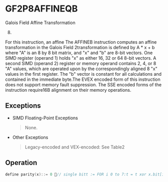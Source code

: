 # GF2P8AFFINEQB

Galois Field Affine Transformation

8.
For this instruction, an affine The AFFINEB instruction computes an affine transformation in the Galois Field 2transformation is defined by A * x + b where "A" is an 8 by 8 bit matrix, and "x" and "b" are 8-bit vectors.
One SIMD register (operand 1) holds "x" as either 16, 32 or 64 8-bit vectors.
A second SIMD (operand 2) register or memory operand contains 2, 4, or 8 "A" values, which are operated upon by the correspondingly aligned 8 "x" values in the first register.
The "b" vector is constant for all calculations and contained in the immediate byte.The EVEX encoded form of this instruction does not support memory fault suppression.
The SSE encoded forms of the instruction require16B alignment on their memory operations.

## Exceptions

- SIMD Floating-Point Exceptions
  > None.
- Other Exceptions
  > Legacy-encoded and VEX-encoded: See Table2

## Operation

```C
define parity(x)::= 0 // single bitt := FOR i 0 to 7:t = t xor x.bit[i]return tdefine affine_byte(tsrc2qw, src1byte, imm)::= FOR i 0 to 7:* parity(x) = 1 if x has an odd number of 1s in it, and 0 otherwise.*:= retbyte.bit[i] VGF2P8AFFINEQB dest, src1, src2, imm8 (EVEX Encoded Version)(KL, VL) = (2, 128), (4, 256), (8, 512):= FOR j 0 TO KL-1:IF SRC2 is memory and EVEX.b==1::= tsrc2 SRC2.qword[0]ELSE::= tsrc2 SRC2.qword[j]:= 0 to 7:FOR b IF k1[j*8+b] OR *no writemask*::= DEST.qword[j].byte[b] affine_byte(tsrc2, SRC1.qword[j].byte[b], imm8)ELSE IF *zeroing*::= DEST.qword[j].byte[b] 0*ELSE DEST.qword[j].byte[b] remains unchanged*:= DEST[MAX_VL-1:VL] 0VGF2P8AFFINEQB dest, src1, src2, imm8 (128b and 256b VEX Encoded Versions)(KL, VL) = (2, 128), (4, 256):= 0 TO KL-1:FOR j := FOR b 0 to 7::= DEST.qword[j].byte[b] affine_byte(SRC2.qword[j], SRC1.qword[j].byte[b], imm8):= DEST[MAX_VL-1:VL] 0GF2P8AFFINEQB srcdest, src1, imm8 (128b SSE Encoded Version):= FOR j 0 TO 1::= FOR b 0 to 7::= SRCDEST.qword[j].byte[b] affine_byte(SRC1.qword[j], SRCDEST.qword[j].byte[b], imm8)Intel C/C++ Compiler Intrinsic Equivalent(V)GF2P8AFFINEQB __m128i _mm_gf2p8affine_epi64_epi8(__m128i, __m128i, int);(V)GF2P8AFFINEQB __m128i _mm_mask_gf2p8affine_epi64_epi8(__m128i, __mmask16, __m128i, __m128i, int);(V)GF2P8AFFINEQB __m128i _mm_maskz_gf2p8affine_epi64_epi8(__mmask16, __m128i, __m128i, int);VGF2P8AFFINEQB __m256i _mm256_gf2p8affine_epi64_epi8(__m256i, __m256i, int);VGF2P8AFFINEQB __m256i _mm256_mask_gf2p8affine_epi64_epi8(__m256i, __mmask32, __m256i, __m256i, int);VGF2P8AFFINEQB __m256i _mm256_maskz_gf2p8affine_epi64_epi8(__mmask32, __m256i, __m256i, int);VGF2P8AFFINEQB __m512i _mm512_gf2p8affine_epi64_epi8(__m512i, __m512i, int);VGF2P8AFFINEQB __m512i _mm512_mask_gf2p8affine_epi64_epi8(__m512i, __mmask64, __m512i, __m512i, int);VGF2P8AFFINEQB __m512i _mm512_maskz_gf2p8affine_epi64_epi8(__mmask64, __m512i, __m512i, int);
```
